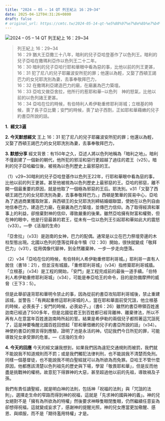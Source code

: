 ```yaml
---
title: "2024 – 05 – 14 QT 列王紀上 16：29~34"
date: 2025-04-12T04:31:26+0800
draft: false
# original_url: https://cmtc.tw/2024-05-14-qt-%e5%88%97%e7%8e%8b%e7%b4%80%e4%b8%8a-16%ef%bc%9a2934
---
```


![2024 – 05 – 14 QT 列王紀上 16：29\~34](/images/qt.jpg  "2024 – 05 – 14 QT 列王紀上 16：29\~34")

> 列王紀上 16：29\~34  
> 16：29 猶大王亞撒三十八年，暗利的兒子亞哈登基作了以色列王。暗利的兒子亞哈在撒瑪利亞作以色列王二十二年。  
> 16：30 暗利的兒子亞哈行耶和華眼中看為惡的事，比他以前的列王更甚，  
> 16：31 犯了尼八的兒子耶羅波安所犯的罪；他還以為輕，又娶了西頓王謁巴力的女兒耶洗別為妻，去事奉敬拜巴力，  
> 16：32 在撒瑪利亞建造巴力的廟，在廟裏為巴力築壇。  
> 16：33 亞哈又做亞舍拉，他所行的惹耶和華─以色列　神的怒氣，比他以前的以色列諸王更甚。  
> 16：34 亞哈在位的時候，有伯特利人希伊勒重修耶利哥城；立根基的時候，喪了長子亞比蘭；安門的時候，喪了幼子西割，正如耶和華藉嫩的兒子約書亞所說的話。

**1.  經文3遍**

**2. 今天默想經文**
王上 16：31 犯了尼八的兒子耶羅波安所犯的罪；他還以為輕，又娶了西頓王謁巴力的女兒耶洗別為妻，去事奉敬拜巴力，

**3. 默想分享**
經文背景：有150年之久，亞述人將以色列地稱為「暗利之地」。暗利不僅創建了一個新的朝代，他所犯的邪淫和惡行更超越了過往的君王（v25）。暗利的兒子亞哈繼位後，被視為以色列歷史上最邪惡的王。

（1）v29\~30暗利的兒子亞哈登基作以色列王22年，行耶和華眼中看為惡的事，比他以前的列王更甚。甚至他被視為以色列歷史上最邪惡的王。亞哈的邪惡，離不開一個最重要的原因，就是他取了一個極為邪惡的王后。耶洗別。v31「又娶了西頓王謁巴力的女兒耶洗別為妻，去事奉敬拜巴力。」西頓是繁華的貿易中心，亞哈為了透過商業獲取財富，與西頓王的女兒耶洗別締結婚姻聯盟，使她在以色列自由地信奉巴力，建造巴力廟，在廟裏為巴力築壇，並傳巴力信仰。為了取得經濟和軍事上的利益，卻捨棄對神的信仰，導致嚴重的後果。雖然亞哈擁有財富和權勢，但在神的眼中，他是行惡最甚的君王，從未有一位以色列王引起耶和華如此大的震怒（v33）。—參《活潑的生命》

「亞舍拉」（v33）是迦南的女神，巴力的配偶。通常是以立在巴力祭壇旁邊的木柱型態出現。北國以色列的墮落從拜金牛犢（12：30）開始，很快就變成「敬拜巴力」（v31），從用偶像代替神，到全然離棄神，一步一步走向墮落。

（2）v34「亞哈在位的時候，有伯特利人希伊勒重修耶利哥城。」耶利哥一直有人居住（書18：21），但並沒有城牆，「重修耶利哥城」（v34）指修築耶利哥城牆。「立根基」（v34）是工程的開始，「安門」是工程完成前的最後一道手續。「伯特利人希伊勒重修耶利哥城」（v34），可能是奉亞哈王的命令，目的是防備摩押的威脅（王下3：5）。

但是此舉卻違背耶和華明令禁止的事，因為從前約書亞攻陷耶利哥城後，禁止重建該城，並警告：「有興起重修這耶利哥城的人，當在耶和華面前受咒詛，他立根基的時候，必喪長子；安門的時候，必喪幼子。」（書6：26）雖然約書亞帶領百姓進迦南已經過了500多年，但是北國從君王到百姓都已經背離神、離棄律法，所以不再有人在意當年百姓進迦南時所起的誓。結果是希伊勒的兩個兒子都照著這咒詛死了，這是神要喚醒北國百姓回想起「耶和華借嫩的兒子約書亞所說的話」（v34）。  
神使約書亞的預言得到應驗，證明了池是永活的神。切記我們今日所犯的罪，可能導致兒女承受罪的危害。—《活潑的生命》

**4. 今天的回應**
今天的經文讓我想到，如果我們因為違犯交通規則而被罰，我們就不能說我不知道規則而不罰；或是我們觸犯法律判刑，也不能說我不清楚而免刑。同樣一個基督徒，也不能說我不明白聖經就可以為所欲為而免罪。亞哈王不管什麼原因，他都應該清楚以色列祖先的歷史與下場，學習「敬畏耶和華」，但是反而他盡是挑戰神的權柄，故意犯下得罪神的大惡，甚至超過他以前的先祖，導致禍及子孫。

我們有責任讀聖經，就是明白神的法則，包括神「祝福的法則」與「咒詛的法則」，選擇走生命的窄路而得到神的祝福，這就是「先求神的國與神的義」。神的兒女絕對不是「擁有為所欲為的特權」然後要求神睜隻眼閉隻眼，仍然繼續任意妄為卻想得祝福，這就變成妄求了，感謝神的提醒光照，神的兒女應當更加儆醒、感恩、與順服，而不是「期待濫用特權」才是。
